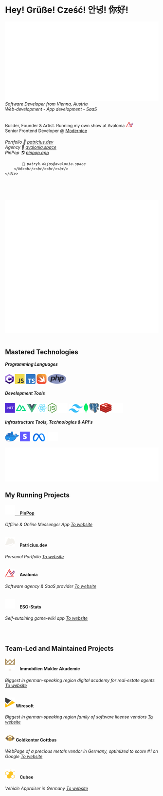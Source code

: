 # Hey! Grüße! Cześć! 안녕! 你好!
<div>
    <img align="left" src="/github-metrics.svg"/>
    <div align="left">
        <h6>
            Software Developer from Vienna, Austria<br/>
            Web-development - App development - SaaS
        </h6>
            </span>Builder, Founder & Artist. Running my own show at Avalonia <img width="24px" src="/avalonia_icon.png"/><span><br/>
            <span>Senior Frontend Developer @ <a href="https://modernice.design">Modernice</a></span>
        <h6>
            Portfolio 🐉 <a href="https://patricius.dev">patricius.dev</a><br/>
            Agency 🔺 <a href="https://avalonia.space">avalonia.space</a><br/>
            PinPop 🌎 <a href="https://www.google.com/url?g=https://pinpop.app" rel="dofollow">pinpop.app</a><br/>

            💌 patryk.dajos@avalonia.space
        </h6><br/><br/><br/><br/>
    </div>
</div>
            
<br/><br/>

<div>
    <img align="left" src="/metrics.plugin.achievements.compact.svg"/><br/>
    <img src="/metrics.plugin.isocalendar.svg"/>
</div>

<br/>

## Mastered Technologies
<div align="left">
    <div>
        <h5>Programming Languages</h5>
        <span>
            <img height="32px" src="/icons/csharp/csharp.svg"/> <img height="32px" src="/icons/js/js.svg"/> <img height="32px" src="/icons/ts/ts.svg"/> <img height="32px" src="/icons/swift/swift.svg"/> <img height="32px" src="/icons/php/php.svg"/>
        </span>
    </div>
    <div>
        <h5>Development Tools</h5>
        <span>
            <img height="32px" src="/icons/dotnet.png"/> <img height="32px" src="/icons/nuxtjs/nuxtjs.svg"/> <img height="28px" src="/icons/vuejs/vuejs.svg"/> <img height="32px" src="/icons/reactjs/reactjs.svg"/> <img height="32px" src="/icons/nodejs/nodejs.svg"/> <img height="32px" src="/icons/symfony.svg"/> <img height="28px" src="/icons/tailwind/tailwind.svg"/> <img height="32px" src="/icons/mongodb/mongodb.svg"/> <img height="32px" src="/icons/postgresql/postgresql.svg"/> 
            <img height="32px" src="/icons/redis/redis.svg"/> <img height="32px" src="/icons/prisma.svg"/>
        </span>
    </div>
    <div>
        <h5>Infrastructure Tools, Technologies & API's</h5>
        <span>
            <img height="32px" src="/icons/docker/docker.webp"/> <img height="32px" src="/icons/stripe/stripe.jpeg"/> <img height="26px" src="/icons/meta/meta.svg"/> <img height="32px" src="/icons/openai.svg"/>
        </span>
    </div>
</div>
<br/>

<img src="/metrics.plugin.languages.svg"/>

<br/>

## My Running Projects

<div>
    <h4><a href="https://www.google.de/url?g=https://pinpop.app" rel="dofollow"><img width="32px" src="/pinpop.png"/> ㅤPinPop</a></h4>
    <h6>Offline & Online Messenger App <a href="https://pinpop.app" rel="dofollow">To website</a></h6>
</div>

<div>
    <h4><img width="32px" src="/icons/patriciusdev.png"/>ㅤ Patricius.dev</h4>
    <h6>Personal Portfolio <a href="https://patricius.dev">To website</a></h6>
</div>

<div>
    <h4><img width="32px" src="/avalonia_icon.png"/>ㅤ Avalonia</h4>
    <h6>Software agency & SaaS provider <a href="https://avalonia.space">To website</a></h6>
</div>

<div>
    <h4><img width="32px" src="/eso-stats.png"/>ㅤ ESO-Stats</h4>
    <h6>Self-sutaining game-wiki app <a href="https://eso-stats.pro">To website</a></h6>
</div>

<br/>

## Team-Led and Maintained Projects

<div>
    <h4><img width="32px" src="/immobilien-makler-akademie.svg"/>ㅤ Immobilien Makler Akademie</h4>
    <h6>Biggest in german-speaking region digital academy for real-estate agents <a href="https://immobilien-makler-akademie.com">To website</a></h6>
</div>

<div>
    <h4><img width="32px" src="/wiresoft.png"/> Wiresoft</h4>
    <h6>Biggest in german-speaking region family of software license vendors <a href="https://www.wiresoft.com">To website</a></h6>
</div>

<div>
    <h4><img width="32px" src="/gkc.png"/> Goldkontor Cottbus</h4>
    <h6>WebPage of a precious metals vendor in Germany, optimized to score #1 on Google <a href="https://www.goldkontor-cottbus.de">To website</a></h6>
</div>

<div>
    <h4><img width="32px" src="/cubee.png"/> ㅤCubee</h4>
    <h6>Vehicle Appraiser in Germany <a href="https://cubee.expert">To website</a></h6>
</div>

